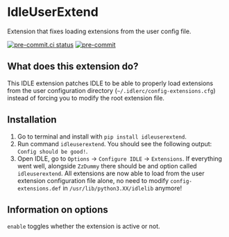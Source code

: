 # IdleUserExtend
Extension that fixes loading extensions from the user config file.

<!-- BADGIE TIME -->

[![pre-commit.ci status](https://results.pre-commit.ci/badge/github/CoolCat467/idleuserextend/main.svg)](https://results.pre-commit.ci/latest/github/CoolCat467/idleuserextend/main)
[![pre-commit](https://img.shields.io/badge/pre--commit-enabled-brightgreen?logo=pre-commit)](https://github.com/pre-commit/pre-commit)

<!-- END BADGIE TIME -->

## What does this extension do?
This IDLE extension patches IDLE to be able to properly load extensions
from the user configuration directory (`~/.idlerc/config-extensions.cfg`)
instead of forcing you to modify the root extension file.

## Installation
1) Go to terminal and install with `pip install idleuserextend`.
2) Run command `idleuserextend`. You should see the
following output: `Config should be good!`.
4) Open IDLE, go to `Options` -> `Configure IDLE` -> `Extensions`.
If everything went well, alongside `ZzDummy` there should be and
option called `idleuserextend`. All extensions are now able to load
from the user extension configuration file alone, no need to modify
`config-extensions.def` in `/usr/lib/python3.XX/idlelib` anymore!


## Information on options
`enable` toggles whether the extension is active or not.
